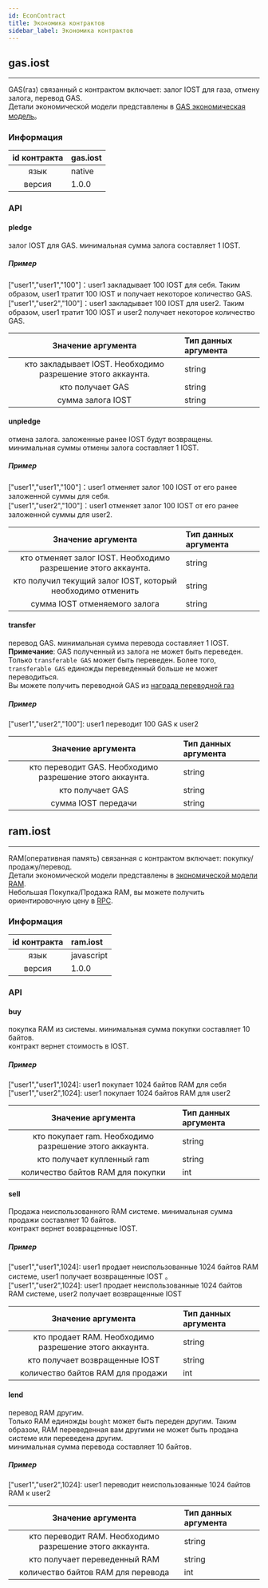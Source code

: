 ```yaml
---
id: EconContract
title: Экономика контрактов
sidebar_label: Экономика контрактов
---
```


## gas.iost
---

GAS(газ) связанный с контрактом включает: залог IOST для газа, отмену залога, перевод GAS.      
Детали экономической модели представлены в [GAS экономическая модель](../2-intro-of-iost/Economic-model/#gas奖励)。

### Информация  
| id контракта | gas.iost |
| :----: | :------ |
| язык | native |
| версия | 1.0.0 |

### API

#### pledge
залог IOST для GAS. минимальная сумма залога составляет 1 IOST.      
##### Пример
\["user1","user1","100"\]：user1 закладывает 100 IOST для себя. Таким образом, user1 тратит 100 IOST и получает некоторое количество GAS.   
\["user1","user2","100"\]：user1 закладывает 100 IOST для user2. Таким образом, user1 тратит 100 IOST и user2 получает некоторое количество GAS.

| Значение аргумента | Тип данных аргумента |
| :----: | :------ |
| кто закладывает IOST. Необходимо разрешение этого аккаунта. | string |
| кто получает GAS | string |
| сумма залога IOST | string |

#### unpledge
отмена залога. заложенные ранее IOST будут возвращены. минимальная суммы отмены залога составляет 1 IOST.        
##### Пример
\["user1","user1","100"\]：user1 отменяет залог 100 IOST от его ранее заложенной суммы для себя.   
\["user1","user2","100"\]：user1 отменяет залог 100 IOST от его ранее заложенной суммы для user2.

| Значение аргумента | Тип данных аргумента |
| :----: | :------ |
| кто отменяет залог IOST. Необходимо разрешение этого аккаунта. | string |
| кто получил текущий залог IOST, который необходимо отменить | string |
| сумма IOST отменяемого залога | string |


#### transfer
перевод GAS. минимальная сумма перевода составляет 1 IOST.   
__Примечание__: GAS полученный из залога не может быть переведен. Только `transferable GAS` может быть переведен. Более того, `transferable GAS` единожды переведенный больше не может переводиться.      
Вы можете получить переводной GAS из [награда переводной газ](../2-intro-of-iost/Economic-model/#流通gas奖励)

##### Пример
\["user1","user2","100"\]: user1 переводит 100 GAS к user2


| Значение аргумента | Тип данных аргумента |
| :----: | :------ |
| кто переводит GAS. Необходимо разрешение этого аккаунта. | string |
| кто получает GAS| string |
| сумма IOST передачи | string |

## ram.iost
---
RAM(оперативная память) связанная с контрактом включает: покупку/продажу/перевод.    
Детали экономической модели представлены в [экономической модели RAM](../2-intro-of-iost/Economic-model/#资源).  
Небольшая Покупка/Продажа RAM, вы можете получить ориентировочную цену в [RPC](../6-reference/API/#getraminfo).

### Информация
| id контракта | ram.iost |
| :----: | :------ |
| язык | javascript |
| версия | 1.0.0 |

### API

#### buy
покупка RAM из системы. минимальная сумма покупки составляет 10 байтов.        
контракт вернет стоимость в IOST.  
##### Пример
\["user1","user1",1024\]:  user1 покупает 1024 байтов RAM для себя   
\["user1","user2",1024\]:  user1 покупает 1024 байтов RAM для user2   

| Значение аргумента | Тип данных аргумента |
| :----: | :------ |
| кто покупает ram. Необходимо разрешение этого аккаунта. | string |
| кто получает купленный ram| string |
| количество байтов RAM для покупки | int |

#### sell
Продажа неиспользованного RAM системе. минимальная сумма продажи составляет 10 байтов.   
контракт вернет возвращенные IOST.
##### Пример
\["user1","user1",1024\]:  user1 продает неиспользованные 1024 байтов RAM системе, user1 получает возвращенные IOST
。  
\["user1","user2",1024\]:  user1 продает неиспользованные 1024 байтов RAM системе, user2 получает возвращенные IOST

| Значение аргумента | Тип данных аргумента |
| :----: | :------ |
| кто продает RAM. Необходимо разрешение этого аккаунта. | string |
| кто получает возвращенные IOST | string |
| количество байтов RAM для продажи | int |

#### lend
перевод RAM другим.      
Только RAM единожды `bought` может быть переден другим. Таким образом, RAM переведенная вам другими не может быть продана системе или переведена другим.      
минимальная сумма перевода составляет 10 байтов.   
##### Пример
\["user1","user2",1024\]: user1 переводит неиспользованные 1024 байтов RAM к user2

| Значение аргумента | Тип данных аргумента |
| :----: | :------ |
| кто переводит RAM. Необходимо разрешение этого аккаунта. | string |
| кто получает переведенный RAM| string |
| количество байтов RAM для перевода | int |
